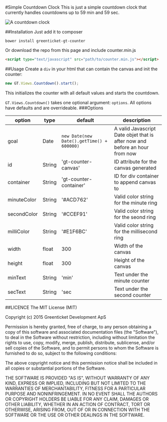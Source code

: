 #Simple Countdown Clock
This is just a simple countdown clock that currently handles countdowns up to 59 min and 59 sec.

![A countdown clock](https://greenticket-dk.s3.amazonaws.com/images/counter.gif "Counter")

##Installation
Just add it to composer
```
bower install greenticket-gt-counter
```
Or download the repo from this page and include counter.min.js
```html
<script type="text/javascript" src="path/to/counter.min.js"></script>
```

##Usage
Create a `div` in your html that can contain the canvas and init the counter:
```javascript
new GT.Views.Countdown().start();
```
This initializes the counter with all default values and starts the countdown.

`GT.Views.Countdown()` takes one optional argument: `options`. All options have defaults and are overrideable.
###Options

option | type | default | description
--- | --- | --- | ---
goal | Date | `new Date(new Date().getTime() + 600000)` | A valid Javascript Date objet that is after now and before an hour from now
id | String | 'gt-counter-canvas' | ID attribute for the canvas generated
container | String | 'gt-counter-container' | ID for div container to append canvas to 
minuteColor | String | '#ACD762' | Valid color string for the minute ring
secondColor | String | '#CCEF91' | Valid color string for the seond ring
milliColor | String | '#E1F6BC' | Valid color string for the millisecond ring
width | float | 300 | Width of the canvas
height | float | 300 | Height of the canvas
minText | String | 'min' | Text under the minute counter 
secText | String | 'sec | Text under the second counter

##LICENCE
The MIT License (MIT)

Copyright (c) 2015 Greenticket Development ApS

Permission is hereby granted, free of charge, to any person obtaining a copy
of this software and associated documentation files (the "Software"), to deal
in the Software without restriction, including without limitation the rights
to use, copy, modify, merge, publish, distribute, sublicense, and/or sell
copies of the Software, and to permit persons to whom the Software is
furnished to do so, subject to the following conditions:

The above copyright notice and this permission notice shall be included in all
copies or substantial portions of the Software.

THE SOFTWARE IS PROVIDED "AS IS", WITHOUT WARRANTY OF ANY KIND, EXPRESS OR
IMPLIED, INCLUDING BUT NOT LIMITED TO THE WARRANTIES OF MERCHANTABILITY,
FITNESS FOR A PARTICULAR PURPOSE AND NONINFRINGEMENT. IN NO EVENT SHALL THE
AUTHORS OR COPYRIGHT HOLDERS BE LIABLE FOR ANY CLAIM, DAMAGES OR OTHER
LIABILITY, WHETHER IN AN ACTION OF CONTRACT, TORT OR OTHERWISE, ARISING FROM,
OUT OF OR IN CONNECTION WITH THE SOFTWARE OR THE USE OR OTHER DEALINGS IN THE
SOFTWARE.